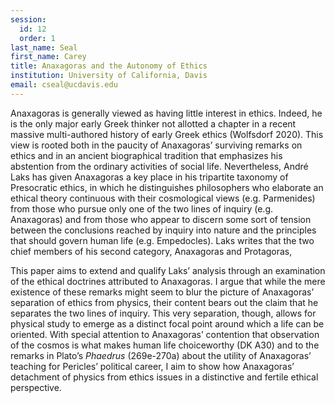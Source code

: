 ```yaml
---
session:
  id: 12
  order: 1
last_name: Seal
first_name: Carey
title: Anaxagoras and the Autonomy of Ethics
institution: University of California, Davis
email: cseal@ucdavis.edu
---
```


Anaxagoras is generally viewed as having little interest in ethics. Indeed, he is the only major early Greek thinker not allotted a chapter in a recent massive multi-authored history of early Greek ethics (Wolfsdorf 2020). This view is rooted both in the paucity of Anaxagoras’ surviving remarks on ethics and in an ancient biographical tradition that emphasizes his abstention from the ordinary activities of social life. Nevertheless, André Laks has given Anaxagoras a key place in his tripartite taxonomy of Presocratic ethics, in which he distinguishes philosophers who elaborate an ethical theory continuous with their cosmological views (e.g. Parmenides) from those who pursue only one of the two lines of inquiry (e.g. Anaxagoras) and from those who appear to discern some sort of tension between the conclusions reached by inquiry into nature and the principles that should govern human life (e.g. Empedocles). Laks writes that the two chief members of his second category, Anaxagoras and Protagoras,

This paper aims to extend and qualify Laks’ analysis through an examination of the ethical doctrines attributed to Anaxagoras. I argue that while the mere existence of these remarks might seem to blur the picture of Anaxagoras’ separation of ethics from physics, their content bears out the claim that he separates the two lines of inquiry. This very separation, though, allows for physical study to emerge as a distinct focal point around which a life can be oriented. With special attention to Anaxagoras’ contention that observation of the cosmos is what makes human life choiceworthy (DK A30) and to the remarks in Plato’s *Phaedrus* (269e-270a) about the utility of Anaxagoras’ teaching for Pericles’ political career, I aim to show how Anaxagoras’ detachment of physics from ethics issues in a distinctive and fertile ethical perspective.
